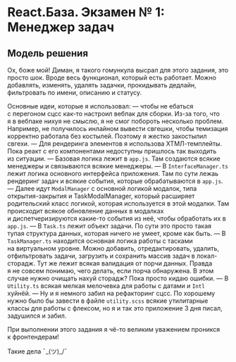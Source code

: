 # React.База. Экзамен № 1: Менеджер задач
## Модель решения
Ох, боже мой! Диман, я такого гомункула высрал для этого задания, это просто шок. Вроде весь функционал, который есть работает. Можно добавлять, изменять, удалять задачки, прокидывать дедлайн, фильтровать по имени, описанию и статусу.

Основные идеи, которые я использовал:
— чтобы не ебаться с перегоном сцсс как-то настроил вебпак для сборки. Из-за того, что я в вебпаке нихуя не смыслю, я не смог побороть несколько проблем. Например, не получилось инлайном вывести свгешки, чтобы темизация корректно работала без костылей. Поэтому я жестко закостылил свгехи.
— Для рендеринга элементов я использова ХТМЛ-темплейты. Пока реакт с его компонентами недоступны пришлось так выходить из ситуации.
— Базовая логика лежит в `app.js`. Там создаются всякие менеджеры и связываются всякие менеджеры.
— В `InterfaceManager.ts` лежит логика основного интерфейса приложения. Там по сути лежаь рендеринг задач и всякие события, которые обрабатываются в `app.js`.
— Далее идут `ModalManager` с основной логикой модалок, типа открытия-закрытия и TaskModalManager, который расширяет родительский класс логикой, которая используется в этой модалки. Там происходит всякое обновление данных в модалках и диспетчеризируются какие-то события из неё, чтобы обработать их в `app.js`.
— В `Task.ts` лежит объект задачи. По сути это просто такая тупая структура данных, которая ничего не умеет, кроме как быть.
— В `TaskManager.ts` находится основная логика работы с тасками на виртуальном уровне. Можно добавить, отредактировать, удалить, отфильтровать задачи, загрузить и сохранить массив задач в локал-сторадж. Тут же лежит всякая валидация от порчи данных. Правда я не совсем понимаю, чего делать, если порча обнаружена. В этом случае нужно очищать нахуй сторадж? Пока просто кидаю ошибки.
— В `Utility.ts` всякая мелкая мелочевка для работы с датами и `Intl` хуйнёй.
— Ну и я немного забил на рефакторинг сцсс. По хорошему нужно было бы завести в файле `utility.scss` всякие утилитарные классы для работы с флексом, но я и так это приложение 3 дня писал, задушился и забил.

При выполнении этого задания я чё-то великим уважением проникся к фронтендерам!

Такие дела ¯\_(ツ)_/¯
